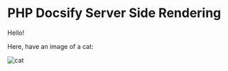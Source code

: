 # PHP Docsify Server Side Rendering

Hello!

Here, have an image of a cat:

![cat](/_media/kitty.jpeg)

